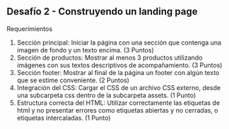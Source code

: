 ## Desafío 2 - Construyendo un landing page
Requerimientos
1. Sección principal: Iniciar la página con una sección que contenga una imagen de
fondo y un texto encima.
(3 Puntos)
2. Sección de productos: Mostrar al menos 3 productos utilizando imágenes con sus
textos descriptivos de acompañamiento.
(3 Puntos)
3. Sección footer: Mostrar al final de la página un footer con algún texto que se estime
conveniente.
(2 Puntos)
4. Integración del CSS: Cargar el CSS de un archivo CSS externo, desde una subcarpeta
css dentro de la subcarpeta assets.
(1 Punto)
5. Estructura correcta del HTML: Utilizar correctamente las etiquetas de html y no
presentar errores como etiquetas abiertas y no cerradas, o etiquetas intercaladas.
(1 Punto)